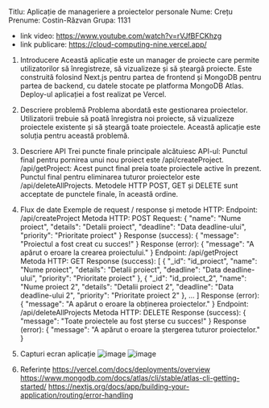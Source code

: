 Titlu: Aplicație de manageriere a proiectelor personale
Nume: Crețu
Prenume: Costin-Răzvan
Grupa: 1131
- link video: https://www.youtube.com/watch?v=rVJfBFCKhzg
- link publicare: https://cloud-computing-nine.vercel.app/
1. Introducere
Această aplicație este un manager de proiecte care permite utilizatorilor să înregistreze, să vizualizeze și să șteargă proiecte.
Este construită folosind Next.js pentru partea de frontend și MongoDB pentru partea de backend, cu datele stocate pe platforma MongoDB Atlas.
Deploy-ul aplicației a fost realizat pe Vercel.
3. Descriere problemă
Problema abordată este gestionarea proiectelor.
Utilizatorii trebuie să poată înregistra noi proiecte, să vizualizeze proiectele existente și să șteargă toate proiectele.
Această aplicație este soluția pentru această problemă.
5. Descriere API
Trei puncte finale principale alcătuiesc API-ul:
Punctul final pentru pornirea unui nou proiect este /api/createProject.
/api/getProject: Acest punct final preia toate proiectele active în prezent.
Punctul final pentru eliminarea tuturor proiectelor este /api/deleteAllProjects.
Metodele HTTP POST, GET și DELETE sunt acceptate de punctele finale, în această ordine.
7. Flux de date
Exemple de request / response și metode HTTP:
Endpoint: /api/createProject
Metoda HTTP: POST
Request:
{
  "name": "Nume proiect",
  "details": "Detalii proiect",
  "deadline": "Data deadline-ului",
  "priority": "Prioritate proiect"
}
Response (success):
{
  "message": "Proiectul a fost creat cu succes!"
}
Response (error):
{
  "message": "A apărut o eroare la crearea proiectului."
}
Endpoint: /api/getProject
Metoda HTTP: GET
Response (success):
[
  {
    "_id": "id_proiect",
    "name": "Nume proiect",
    "details": "Detalii proiect",
    "deadline": "Data deadline-ului",
    "priority": "Prioritate proiect"
  },
  {
    "_id": "id_proiect_2",
    "name": "Nume proiect 2",
    "details": "Detalii proiect 2",
    "deadline": "Data deadline-ului 2",
    "priority": "Prioritate proiect 2"
  },
  ...
]
Response (error):
{
  "message": "A apărut o eroare la obținerea proiectelor."
}
Endpoint: /api/deleteAllProjects
Metoda HTTP: DELETE
Response (success):
{
  "message": "Toate proiectele au fost șterse cu succes!"
}
Response (error):
{
  "message": "A apărut o eroare la ștergerea tuturor proiectelor."
}
5. Capturi ecran aplicație
![image](https://github.com/cretucostinrazvan/cloud-computing/assets/115085746/0a6da929-0e5e-41c0-853f-e84f7e042e38)
![image](https://github.com/cretucostinrazvan/cloud-computing/assets/115085746/c666b3da-5ce9-483d-9912-20157766a3a7)

7. Referințe
https://vercel.com/docs/deployments/overview
https://www.mongodb.com/docs/atlas/cli/stable/atlas-cli-getting-started/
https://nextjs.org/docs/app/building-your-application/routing/error-handling
